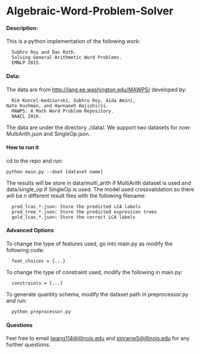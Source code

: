 # Algebraic-Word-Problem-Solver

#### Description:

This is a python implementation of the following work:
~~~~
  Subhro Roy and Dan Roth.  
  Solving General Arithmetic Word Problems.  
  EMNLP 2015.
~~~~

#### Data:

The data are from http://lang.ee.washington.edu/MAWPS/ developed by:
~~~~
  Rik Koncel-Kedziorski, Subhro Roy, Aida Amini,
Nate Kushman, and Hannaneh Hajishirzi.
  MAWPS: A Math Word Problem Repository.
  NAACL 2016.
~~~~
The data are under the directory ./data/. We support two
datasets for now: MultiArith.json and SingleOp.json.

#### How to run it
cd to the repo and run:
~~~~
python main.py --dset [dataset name]
~~~~
The results will be store in data/multi_arith if MultiArith dataset
is used and data/single_op if SingleOp is used. The model used 
crossvalidation so there will be n different result files with the
following filename:
~~~~
  pred_lcas_*.json: Store the predicted LCA labels
  pred_tree_*.json: Store the predicted expression trees
  gold_lcas_*.json: Store the correct LCA labels
~~~~

#### Advanced Options
To change the type of features used, go into main.py as modify the following code:
~~~~
  feat_choices = {...}
~~~~
To change the type of constraint used, modify the following in main.py:
~~~~
  constraints = {...}
~~~~
To generate quantity schema, modify the dataset path in preprocessor.py and run:
~~~~
  python preprocessor.py
~~~~

#### Questions
Feel free to email lwang114@illinois.edu and xinranw5@illinois.edu for any further questions.
